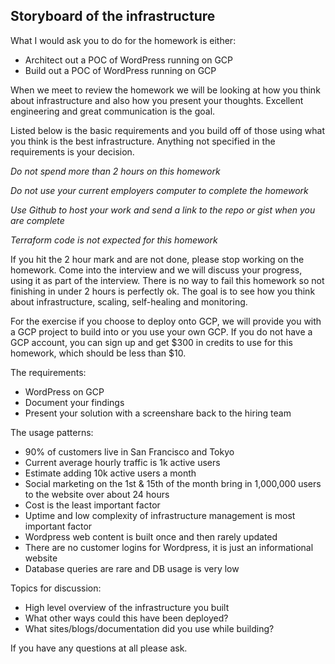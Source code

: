 ## Storyboard of the infrastructure

What I would ask you to do for the homework is either:

  * Architect out a POC of WordPress running on GCP
  * Build out a POC of WordPress running on GCP
  
When we meet to review the homework we will be looking at how you think about infrastructure and also how you present your thoughts.  Excellent engineering and great communication is the goal.

Listed below is the basic requirements and you build off of those using what you think is the best infrastructure. Anything not specified in the requirements is your decision. 

*Do not spend more than 2 hours on this homework*

*Do not use your current employers computer to complete the homework*

*Use Github to host your work and send a link to the repo or gist when you are complete*

*Terraform code is not expected for this homework*

If you hit the 2 hour mark and are not done, please stop working on the homework.  Come into the interview and we will discuss your progress, using it as part of the interview.  There is no way to fail this homework so not finishing in under 2 hours is perfectly ok.  The goal is to see how you think about infrastructure, scaling, self-healing and monitoring.

For the exercise if you choose to deploy onto GCP, we will provide you with a GCP project to build into or you use your own GCP.  If you do not have a GCP account, you can sign up and get $300 in credits to use for this homework, which should be less than $10.  

The requirements:

- WordPress on GCP
- Document your findings
- Present your solution with a screenshare back to the hiring team

The usage patterns:

- 90% of customers live in San Francisco and Tokyo
- Current average hourly traffic is 1k active users
- Estimate adding 10k active users a month
- Social marketing on the 1st & 15th of the month bring in 1,000,000 users to the website over about 24 hours
- Cost is the least important factor
- Uptime and low complexity of infrastructure management is most important factor
- Wordpress web content is built once and then rarely updated
- There are no customer logins for Wordpress, it is just an informational website
- Database queries are rare and DB usage is very low 

Topics for discussion:

- High level overview of the infrastructure you built
- What other ways could this have been deployed?
- What sites/blogs/documentation did you use while building?

If you have any questions at all please ask.